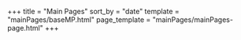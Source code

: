 +++
title = "Main Pages"
sort_by = "date"
template = "mainPages/baseMP.html"
page_template = "mainPages/mainPages-page.html"
+++
